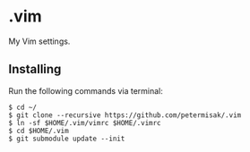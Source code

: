 # .vim
My Vim settings.

## Installing

Run the following commands via terminal:

```console
$ cd ~/
$ git clone --recursive https://github.com/petermisak/.vim
$ ln -sf $HOME/.vim/vimrc $HOME/.vimrc
$ cd $HOME/.vim
$ git submodule update --init
```
